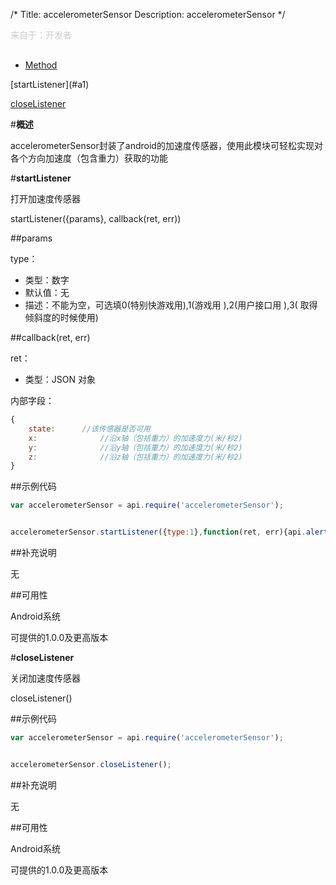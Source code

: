 /*
Title: accelerometerSensor
Description: accelerometerSensor
*/

<p style="color: #ccc;margin-bottom: 30px;">来自于：开发者</p>

<ul id="tab" class="clearfix">
	<li class="active"><a href="#method-content">Method</a></li>
</ul>
<div id="method-content">
<div class="outline">
[startListener](#a1)

[closeListener](#a2)
</div>

#**概述**

accelerometerSensor封装了android的加速度传感器，使用此模块可轻松实现对各个方向加速度（包含重力）获取的功能


#**startListener**<div id="a1"></div>

打开加速度传感器

startListener({params}, callback(ret, err))

##params



type：

- 类型：数字
- 默认值：无
- 描述：不能为空，可选填0(特别快游戏用),1(游戏用 ),2(用户接口用 ),3( 取得倾斜度的时候使用)

##callback(ret, err)

ret：

- 类型：JSON 对象

内部字段：

```js
{
	state:		//该传感器是否可用
	x:              //沿x轴（包括重力）的加速度力(米/秒2)
	y:              //沿y轴（包括重力）的加速度力(米/秒2)
	z:              //沿z轴（包括重力）的加速度力(米/秒2)
}
```

##示例代码

```js
var accelerometerSensor = api.require('accelerometerSensor');


accelerometerSensor.startListener({type:1},function(ret, err){api.alert("可获取状态:"+ret.state+"x轴:"+ret.x+"y轴:"+ret.y+"z轴:"+ret.z)});
```

##补充说明

无

##可用性

Android系统

可提供的1.0.0及更高版本

#**closeListener**<div id="a2"></div>

关闭加速度传感器


closeListener()




##示例代码

```js
var accelerometerSensor = api.require('accelerometerSensor');


accelerometerSensor.closeListener();
```

##补充说明

无

##可用性

Android系统

可提供的1.0.0及更高版本


